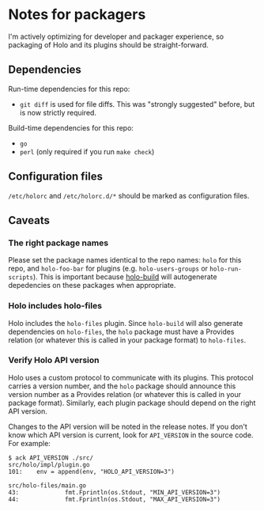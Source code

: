 # Notes for packagers

I'm actively optimizing for developer and packager experience, so packaging of
Holo and its plugins should be straight-forward.

## Dependencies

Run-time dependencies for this repo:

* `git diff` is used for file diffs. This was "strongly suggested" before, but
  is now strictly required.

Build-time dependencies for this repo:

* `go`
* `perl` (only required if you run `make check`)

## Configuration files

`/etc/holorc` and `/etc/holorc.d/*` should be marked as configuration files.

## Caveats

### The right package names

Please set the package names identical to the repo names: `holo` for this repo,
and `holo-foo-bar` for plugins (e.g. `holo-users-groups` or `holo-run-scripts`).
This is important because [holo-build](https://github.com/holocm/holo-build)
will autogenerate depedencies on these packages when appropriate.

### Holo includes holo-files

Holo includes the `holo-files` plugin. Since `holo-build` will also generate
dependencies on `holo-files`, the `holo` package must have a Provides relation
(or whatever this is called in your package format) to `holo-files`.

### Verify Holo API version

Holo uses a custom protocol to communicate with its plugins. This protocol
carries a version number, and the `holo` package should announce this version
number as a Provides relation (or whatever this is called in your package
format). Similarly, each plugin package should depend on the right API version.

Changes to the API version will be noted in the release notes. If you don't
know which API version is current, look for `API_VERSION` in the source
code. For example:

    $ ack API_VERSION ./src/
    src/holo/impl/plugin.go
    101:    env = append(env, "HOLO_API_VERSION=3")

    src/holo-files/main.go
    43:             fmt.Fprintln(os.Stdout, "MIN_API_VERSION=3")
    44:             fmt.Fprintln(os.Stdout, "MAX_API_VERSION=3")
